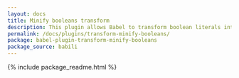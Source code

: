 ```yaml
---
layout: docs
title: Minify booleans transform
description: This plugin allows Babel to transform boolean literals into !0 for true and !1 for false
permalink: /docs/plugins/transform-minify-booleans/
package: babel-plugin-transform-minify-booleans
package_source: babili
---
```


{% include package_readme.html %}
